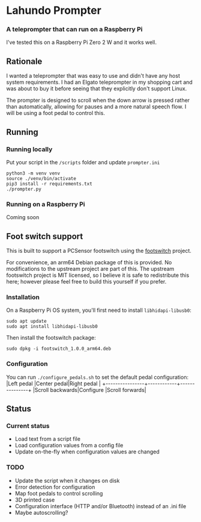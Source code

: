 # Lahundo Prompter

### A teleprompter that can run on a Raspberry Pi

I've tested this on a Raspberry Pi Zero 2 W and it works well.

## Rationale
I wanted a teleprompter that was easy to use and didn't have any host
system requirements.  I had an Elgato teleprompter in my shopping cart
and was about to buy it before seeing that they explicitly don't support
Linux.

The prompter is designed to scroll when the down arrow is pressed rather
than automatically, allowing for pauses and a more natural speech flow.
I will be using a foot pedal to control this.

## Running
### Running locally
Put your script in the `/scripts` folder and update `prompter.ini`

```$console
python3 -m venv venv
source ./venv/bin/activate
pip3 install -r requirements.txt
./prompter.py
```

### Running on a Raspberry Pi
Coming soon

## Foot switch support
This is built to support a PCSensor footswitch using the [footswitch](https://github.com/rgerganov/footswitch) project.

For convenience, an arm64 Debian package of this is provided.  No modifications to the upstream project are part of this.
The upstream footswitch project is MIT licensed, so I believe it is safe to redistribute this here; however please feel
free to build this yourself if you prefer.

### Installation
On a Raspberry Pi OS system, you'll first need to install `libhidapi-libusb0`:
```$console
sudo apt update
sudo apt install libhidapi-libusb0
```

Then install the footswitch package:
```$console
sudo dpkg -i footswitch_1.0.0_arm64.deb
```

### Configuration
You can run `./configure_pedals.sh` to set the default pedal configuration:
|Left pedal      |Center pedal|Right pedal    |
+----------------+------------+---------------+
|Scroll backwards|Configure   |Scroll forwards|



## Status
### Current status
* Load text from a script file
* Load configuration values from a config file
* Update on-the-fly when configuration values are changed

### TODO
* Update the script when it changes on disk
* Error detection for configuration
* Map foot pedals to control scrolling
* 3D printed case
* Configuration interface (HTTP and/or Bluetooth) instead of an .ini file
* Maybe autoscrolling?
